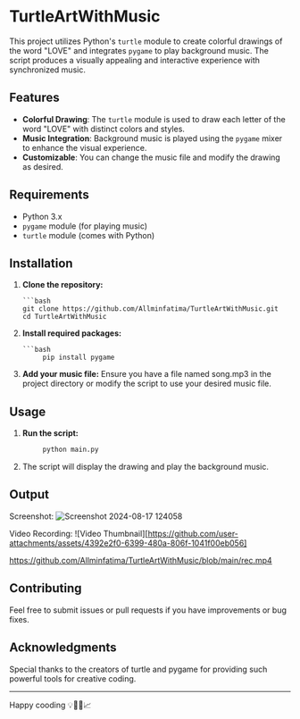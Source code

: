 # TurtleArtWithMusic

This project utilizes Python's `turtle` module to create colorful drawings of the word "LOVE" and integrates `pygame` to play background music. The script produces a visually appealing and interactive experience with synchronized music.

## Features

- **Colorful Drawing**: The `turtle` module is used to draw each letter of the word "LOVE" with distinct colors and styles.
- **Music Integration**: Background music is played using the `pygame` mixer to enhance the visual experience.
- **Customizable**: You can change the music file and modify the drawing as desired.

## Requirements

- Python 3.x
- `pygame` module (for playing music)
- `turtle` module (comes with Python)

## Installation

1. **Clone the repository:**

       ```bash
       git clone https://github.com/Allminfatima/TurtleArtWithMusic.git
       cd TurtleArtWithMusic

2. **Install required packages:**

       ```bash
            pip install pygame
   
3. **Add your music file:**
Ensure you have a file named song.mp3 in the project directory or modify the script to use your desired music file.

## Usage 

1. **Run the script:**
    ```bash
         python main.py

2. The script will display the drawing and play the background music.


## Output
Screenshot: ![Screenshot 2024-08-17 124058](https://github.com/user-attachments/assets/2d863916-b79e-44b2-8ff7-1e8da871b9dd)

Video Recording: ![Video Thumbnail][https://github.com/user-attachments/assets/4392e2f0-6399-480a-806f-1041f00eb056]

https://github.com/Allminfatima/TurtleArtWithMusic/blob/main/rec.mp4
  

## Contributing
Feel free to submit issues or pull requests if you have improvements or bug fixes.

## Acknowledgments
Special thanks to the creators of turtle and pygame for providing such powerful tools for creative coding.

---
Happy cooding 💡👩‍💻📈
   
